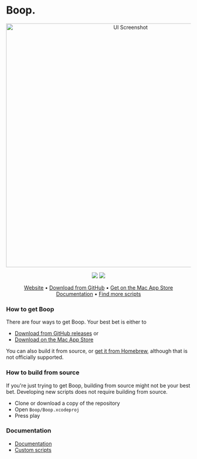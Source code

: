 
# Boop.


<p align="center">

  <img src="Boop/Documentation/Images/UI.png?raw=true" width="663" alt="UI Screenshot">
</p>


<p align="center">
  <a href="https://app.bitrise.io/app/b0c493f8b65e1dac"><img src="https://app.bitrise.io/app/b0c493f8b65e1dac/status.svg?token=BoJJDoViYpKy8V_O5P7ljA&branch=main"></a>
  <a href="https://sonarcloud.io/dashboard?id=IvanMathy_Boop"><img src="https://sonarcloud.io/api/project_badges/measure?project=IvanMathy_Boop&metric=alert_status"></a>
</p>   
<p align="center">
  <a href="https://boop.okat.best/">Website</a>  •  <a href="https://github.com/IvanMathy/Boop/releases">Download from GitHub</a>  •  <a href="https://apps.apple.com/us/app/boop/id1518425043">Get on the Mac App Store</a><br/>
    <a href="https://github.com/IvanMathy/Boop/blob/main/Boop/Documentation/Readme.md">Documentation</a>  •  <a href="https://github.com/IvanMathy/Boop/tree/main/Scripts">Find more scripts</a>
</p>

### How to get Boop

There are four ways to get Boop. Your best bet is either to

 - <a href="https://github.com/IvanMathy/Boop/releases">Download from GitHub releases</a> or
 - <a href="https://apps.apple.com/us/app/boop/id1518425043">Download on the Mac App Store</a><br/>

 You can also build it from source, or <a href="https://formulae.brew.sh/cask/boop#default">get it from Homebrew</a>, although that is not officially supported.

### How to build from source

If you're just trying to get Boop, building from source might not be your best bet. Developing new scripts does not require building from source.

- Clone or download a copy of the repository
- Open `Boop/Boop.xcodeproj`
- Press play


### Documentation

- [Documentation](Boop/Documentation/Readme.md)
- [Custom scripts](Boop/Documentation/CustomScripts.md)
